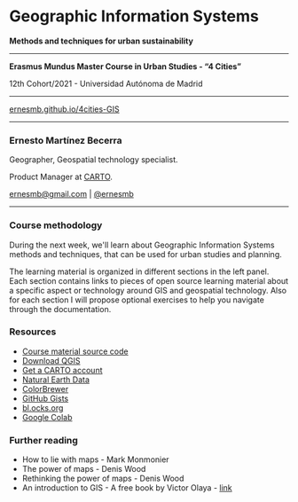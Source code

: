 # Geographic Information Systems 
**Methods and techniques for urban sustainability**

---
**Erasmus Mundus Master Course in Urban Studies - “4 Cities”**

12th Cohort/2021 - Universidad Autónoma de Madrid

---
[ernesmb.github.io/4cities-GIS](https://ernesmb.github.io/4cities-GIS)

---

### Ernesto Martínez Becerra
Geographer, Geospatial technology specialist.

Product Manager at [CARTO](https://carto.com).

[ernesmb@gmail.com](mailto:ernesmb@gmail.com) | [@ernesmb](https://github.com/ernesmb)

---

### Course methodology

During the next week, we'll learn about Geographic Information Systems methods and techniques, that can be used for urban studies and planning.

The learning material is organized in different sections in the left panel. Each section contains links to pieces of open source learning material about a specific aspect or technology around GIS and geospatial technology. Also for each section I will propose optional exercises to help you navigate through the documentation. 


### Resources
* [Course material source code](https://github.com/ernesmb/4cities-GIS)
* [Download QGIS](https://qgis.org/es/site/forusers/download.html)
* [Get a CARTO account](https://carto.com/signup)
* [Natural Earth Data](http://www.naturalearthdata.com/)
* [ColorBrewer](https://colorbrewer2.org/#type=sequential&scheme=BuGn&n=3)
* [GitHub Gists](https://gist.github.com)
* [bl.ocks.org](https://bl.ocks.org)
* [Google Colab](https://colab.research.google.com/)

### Further reading
* How to lie with maps - Mark Monmonier
* The power of maps - Denis Wood
* Rethinking the power of maps - Denis Wood
* An introduction to GIS - A free book by Victor Olaya - [link](https://volaya.github.io/gis-book/en/index.html)
